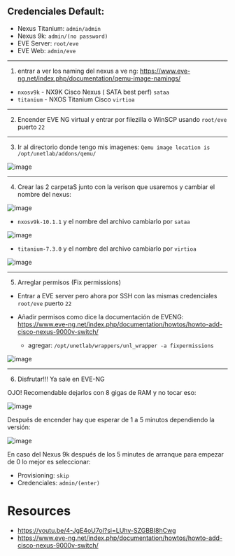 
## Credenciales Default:

- Nexus Titanium: `admin/admin`
- Nexus 9k: `admin/(no password)`
- EVE Server: `root/eve`
- EVE Web: `admin/eve`
  
---

1. entrar a ver los naming del nexus a ve ng: https://www.eve-ng.net/index.php/documentation/qemu-image-namings/
- `nxosv9k` -	NX9K Cisco Nexus ( SATA best perf) `sataa`
- `titanium` -	NXOS Titanium Cisco	`virtioa`

---

2. Encender EVE NG virtual y entrar por filezilla o WinSCP usando `root/eve` puerto `22`

---

3. Ir al directorio donde tengo mis imagenes: `Qemu image location is /opt/unetlab/addons/qemu/`

![image](https://github.com/user-attachments/assets/87658d75-bb61-4f4c-9712-d61fe3d06e5f)

---

4. Crear las 2 carpetaS junto con la verison que usaremos y cambiar el nombre del nexus:

![image](https://github.com/user-attachments/assets/68b51236-f9dd-4a72-9e8a-429d60efc31c)


- `nxosv9k-10.1.1` y el nombre del archivo cambiarlo por `sataa`

![image](https://github.com/user-attachments/assets/67452a8e-7629-40d6-a59a-03f8343cc2b2)


- `titanium-7.3.0` y el nombre del archivo cambiarlo por `virtioa`

![image](https://github.com/user-attachments/assets/7fbf8792-1804-446c-a022-4624545b87f3)

---

5. Arreglar permisos (Fix permissions)

- Entrar a EVE server pero ahora por SSH con las mismas credenciales `root/eve` puerto `22`

- Añadir permisos como dice la documentación de EVENG: https://www.eve-ng.net/index.php/documentation/howtos/howto-add-cisco-nexus-9000v-switch/

    - agregar: `/opt/unetlab/wrappers/unl_wrapper -a fixpermissions` 

![image](https://github.com/user-attachments/assets/6f6e7219-5a99-43d0-b330-4c9b82668efd)

---

6. Disfrutar!!! Ya sale en EVE-NG

OJO! Recomendable dejarlos con 8 gigas de RAM y no tocar eso:

![image](https://github.com/user-attachments/assets/e4a8f15d-9d9d-490d-8373-1d1455d0add8)

Después de encender hay que esperar de 1 a 5 minutos dependiendo la versión:

![image](https://github.com/user-attachments/assets/e1822754-289c-4c45-84ac-67ab719686fe)

En caso del Nexus 9k después de los 5 minutes de arranque para empezar de 0 lo mejor es seleccionar:

- Provisioning: `skip`
- Credenciales: `admin/(enter)`




# Resources

- https://youtu.be/4-JgE4oU7oI?si=LUhy-SZGBBI8hCwg
- https://www.eve-ng.net/index.php/documentation/howtos/howto-add-cisco-nexus-9000v-switch/
